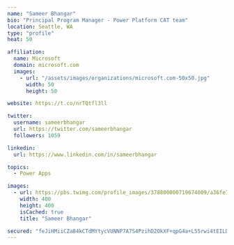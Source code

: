 ```yaml
---
name: "Sameer Bhangar"
bio: "Principal Program Manager - Power Platform CAT team"
location: Seattle, WA
type: "profile"
heat: 50

affiliation:
  name: Microsoft
  domain: microsoft.com
  images:
    - url: "/assets/images/organizations/microsoft.com-50x50.jpg"
      width: 50
      height: 50

website: https://t.co/nrTQtfl3ll

twitter:
  username: sameerbhangar
  url: https://twitter.com/sameerbhangar
  followers: 1059

linkedin:
  url: https://www.linkedin.com/in/sameerbhangar

topics:
  - Power Apps

images:
  - url: https://pbs.twimg.com/profile_images/378800000719674009/a36fe7ddfab1778b76e5793772e43798_400x400.jpeg
    width: 400
    height: 400
    isCached: true
    title: "Sameer Bhangar"

secured: "feJiHMiiCZaB4kCTdMYtycVUNNP7A7S4PzihD2OkXF+qpG4a+L55rwi4tEILDg+7yWoI/00EDKDFtTxU3NbDCQuShLKAL0v8va6AuGDhSpbnDhzCkXcEmXDoUIVEjAh4v8CSS4m30Izh0qyHR7Nu7GylNiapijkcn9gEl3jXRIm12zpqtrLOI11zpenTHbqTaWgU0oe41BL5QweW4UMGVI8mPkDrDpagswLnQOFiaKf1tEFU9oZe/PDRxXxYS7b9AMIkUitHSnVGFlKom//TVua0of1NmIq3np6YxuvY0d3tD39TJR72DYLXbBywgFotV/k6uQjb4Iz2/RhfVu7lk8VGqZbgRygj1bFj9U+dGa8SP8PhjHM3A9Los8kRGWxUhfM740I53KtC75KmD+vF+wKUfIEba52AVogW4Ift1cE=;LsWm+sMtEGMTr4KYGcNVmA=="
---
```


